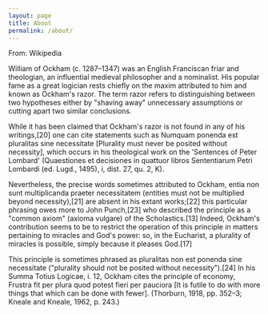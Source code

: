```yaml
---
layout: page
title: About
permalink: /about/
---
```


From: Wikipedia

William of Ockham (c. 1287–1347) was an English Franciscan friar and theologian, an influential medieval philosopher and a nominalist. His popular fame as a great logician rests chiefly on the maxim attributed to him and known as Ockham's razor. The term razor refers to distinguishing between two hypotheses either by "shaving away" unnecessary assumptions or cutting apart two similar conclusions.

While it has been claimed that Ockham's razor is not found in any of his writings,[20] one can cite statements such as Numquam ponenda est pluralitas sine necessitate [Plurality must never be posited without necessity], which occurs in his theological work on the 'Sentences of Peter Lombard' (Quaestiones et decisiones in quattuor libros Sententiarum Petri Lombardi (ed. Lugd., 1495), i, dist. 27, qu. 2, K).

Nevertheless, the precise words sometimes attributed to Ockham, entia non sunt multiplicanda praeter necessitatem (entities must not be multiplied beyond necessity),[21] are absent in his extant works;[22] this particular phrasing owes more to John Punch,[23] who described the principle as a "common axiom" (axioma vulgare) of the Scholastics.[13] Indeed, Ockham's contribution seems to be to restrict the operation of this principle in matters pertaining to miracles and God's power: so, in the Eucharist, a plurality of miracles is possible, simply because it pleases God.[17]

This principle is sometimes phrased as pluralitas non est ponenda sine necessitate ("plurality should not be posited without necessity").[24] In his Summa Totius Logicae, i. 12, Ockham cites the principle of economy, Frustra fit per plura quod potest fieri per pauciora [It is futile to do with more things that which can be done with fewer]. (Thorburn, 1918, pp. 352–3; Kneale and Kneale, 1962, p. 243.)
